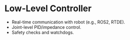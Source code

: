 # Low-Level Controller

- Real-time communication with robot (e.g., ROS2, RTDE).
- Joint-level PID/impedance control.
- Safety checks and watchdogs.
